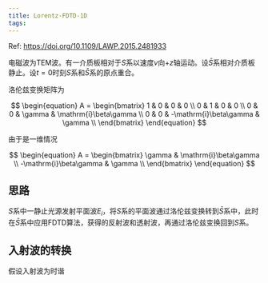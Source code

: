 ```yaml
---
title: Lorentz-FDTD-1D
tags:
---
```


Ref: <https://doi.org/10.1109/LAWP.2015.2481933>

电磁波为TEM波。有一介质板相对于$S$系以速度$v$向$+z$轴运动。设$\bar{S}$系相对介质板静止。设$t=0$时刻$S$系和$\bar{S}$系的原点重合。

洛伦兹变换矩阵为

$$
\begin{equation}
A =
\begin{bmatrix}
1 & 0 & 0 & 0 \\
0 & 1 & 0 & 0 \\
0 & 0 & \gamma & \mathrm{i}\beta\gamma  \\
0 & 0 & -\mathrm{i}\beta\gamma & \gamma \\
\end{bmatrix}
\end{equation}
$$

由于是一维情况

$$
\begin{equation}
A =
\begin{bmatrix}
\gamma & \mathrm{i}\beta\gamma  \\
-\mathrm{i}\beta\gamma & \gamma \\
\end{bmatrix}
\end{equation}
$$

## 思路

$S$系中一静止光源发射平面波$E_i$，将$S$系的平面波通过洛伦兹变换转到$\bar{S}$系中，此时在$\bar{S}$系中应用FDTD算法，获得的反射波和透射波，再通过洛伦兹变换回到$S$系。

## 入射波的转换

假设入射波为时谐
